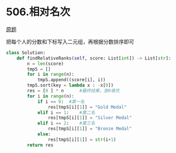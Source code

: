 # 506.相对名次
[原题](https://leetcode-cn.com/problems/relative-ranks/)

把每个人的分数和下标写入二元组，再根据分数排序即可

```python
class Solution:
    def findRelativeRanks(self, score: List[int]) -> List[str]:
        n = len(score)
        tmpS = []
        for i in range(n):
            tmpS.append((score[i], i))
        tmpS.sort(key = lambda x : -x[0])
        res = [0 ] * n		#最终结果。放0填充
        for i in range(n):
            if i == 0:	#第一名
                res[tmpS[i][1]] = "Gold Medal"
            elif i == 1:	#第二名
                res[tmpS[i][1]] = "Silver Medal"
            elif i == 2:	#第三名
                res[tmpS[i][1]] = "Bronze Medal"
            else:
                res[tmpS[i][1]] = str(i+1)
        return res
```

